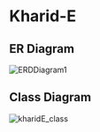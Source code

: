 # Kharid-E

## ER Diagram
![ERDDiagram1](https://user-images.githubusercontent.com/73993492/130320031-6fe668a8-7950-4de6-987e-183aadcaf3ba.jpg)

## Class Diagram
![kharidE_class](https://user-images.githubusercontent.com/73993492/130320038-e25c3e10-3b16-46ff-b3e4-590254847a5b.jpg)
